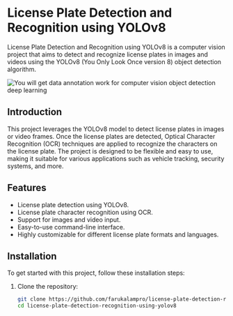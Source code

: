 # License Plate Detection and Recognition using YOLOv8

License Plate Detection and Recognition using YOLOv8 is a computer vision project that aims to detect and recognize license plates in images and videos using the YOLOv8 (You Only Look Once version 8) object detection algorithm.

![You will get data annotation work for computer vision object detection deep learning](https://github.com/farukalampro/license-plate-detection-recognition-using-yolov8/assets/92469073/c469543c-8452-4fd4-b526-4d477c9a96bd)


## Introduction

This project leverages the YOLOv8 model to detect license plates in images or video frames. Once the license plates are detected, Optical Character Recognition (OCR) techniques are applied to recognize the characters on the license plate. The project is designed to be flexible and easy to use, making it suitable for various applications such as vehicle tracking, security systems, and more.

## Features

- License plate detection using YOLOv8.
- License plate character recognition using OCR.
- Support for images and video input.
- Easy-to-use command-line interface.
- Highly customizable for different license plate formats and languages.

## Installation

To get started with this project, follow these installation steps:

1. Clone the repository:

   ```bash
   git clone https://github.com/farukalampro/license-plate-detection-recognition-using-yolov8.git
   cd license-plate-detection-recognition-using-yolov8
